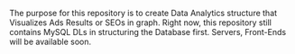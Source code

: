 The purpose for this repository is to create Data Analytics structure that Visualizes Ads Results or SEOs in graph.
Right now, this repository still contains MySQL DLs in structuring the Database first.
Servers, Front-Ends will be available soon.
